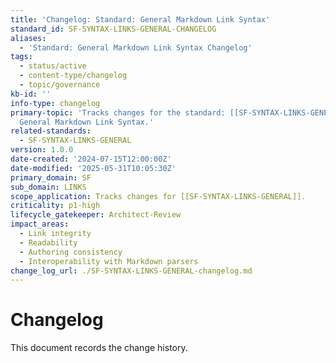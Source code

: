 ```yaml
---
title: 'Changelog: Standard: General Markdown Link Syntax'
standard_id: SF-SYNTAX-LINKS-GENERAL-CHANGELOG
aliases:
  - 'Standard: General Markdown Link Syntax Changelog'
tags:
  - status/active
  - content-type/changelog
  - topic/governance
kb-id: ''
info-type: changelog
primary-topic: 'Tracks changes for the standard: [[SF-SYNTAX-LINKS-GENERAL]] - Standard:
  General Markdown Link Syntax.'
related-standards:
  - SF-SYNTAX-LINKS-GENERAL
version: 1.0.0
date-created: '2024-07-15T12:00:00Z'
date-modified: '2025-05-31T10:05:30Z'
primary_domain: SF
sub_domain: LINKS
scope_application: Tracks changes for [[SF-SYNTAX-LINKS-GENERAL]].
criticality: p1-high
lifecycle_gatekeeper: Architect-Review
impact_areas:
  - Link integrity
  - Readability
  - Authoring consistency
  - Interoperability with Markdown parsers
change_log_url: ./SF-SYNTAX-LINKS-GENERAL-changelog.md
---
```


# Changelog

This document records the change history.
